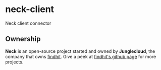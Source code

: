neck-client
===========

Neck client connector

Ownership
---------

**Neck** is an open-source project started and owned by **Junglecloud**, the company that owns [findhit](https://www.findhit.com/).
Give a peek at [findhit's github page](http://findhit.github.io/) for more projects.
